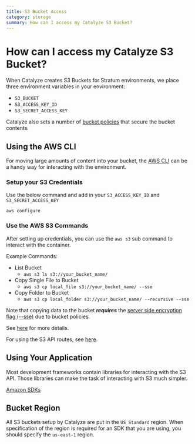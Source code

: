 ```yaml
---
title: S3 Bucket Access
category: storage
summary: How can I access my Catalyze S3 Bucket?
---
```


# How can I access my Catalyze S3 Bucket?

When Catalyze creates S3 Buckets for Stratum environments, we place three environment variables in your environment:

- `S3_BUCKET`
- `S3_ACCESS_KEY_ID`
- `S3_SECRET_ACCESS_KEY`

Catalyze also sets a number of [bucket policies](/stratum/articles/s3-bucket-policies) that secure the bucket contents.

## Using the AWS CLI

For moving large amounts of content into your bucket, the [AWS CLI](https://aws.amazon.com/cli/) can be a handy way for interacting with the environment.

### Setup your S3 Credentials

Use the below command and add in your `S3_ACCESS_KEY_ID` and `S3_SECRET_ACCESS_KEY`

`aws configure`

### Use the AWS S3 Commands

After setting up credentials, you can use the `aws s3` sub command to interact with the container.

Example Commands:

- List Bucket
  - `aws s3 ls s3://your_bucket_name/`
- Copy Single File to Bucket
  - `aws s3 cp local_file s3://your_bucket_name/ --sse`
- Copy Folder to Bucket
  - `aws s3 cp local_folder s3://your_bucket_name/ --recursive --sse`

Note that copying data to the bucket ***requires*** the [server side encryption flag (--sse)](/stratum/articles/s3-bucket-policies#require-server-side-encryption) due to bucket policies.

See [here](http://docs.aws.amazon.com/cli/latest/reference/s3/index.html) for more details.

For using the S3 API routes, see [here](http://docs.aws.amazon.com/cli/latest/reference/s3api/index.html).

## Using Your Application

Most development frameworks contain libraries for interacting with the S3 API. Those libraries can make the task of interacting with S3 much simpler.

[Amazon SDKs](https://aws.amazon.com/tools/)

## Bucket Region

All S3 buckets setup by Catalyze are put in the `US Standard` region. When specification of the region is required for an SDK that you are using, you should specify the `us-east-1` region.
